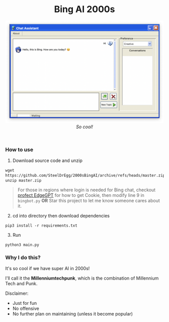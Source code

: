 <div align="center">

# Bing AI 2000s

[comment]: <> (<img src="resources/bot.png"/>)
[comment]: <> (<br>)

![show](doc/showcase.png)
*So cool!*

</div>
<br>

### How to use

1. Download source code and unzip
  ```shell
  wget https://github.com/SteelDrEgg/2000sBingAI/archive/refs/heads/master.zip
  unzip master.zip
  ```

> For those in regions where login is needed for Bing chat, checkout [profect EdgeGPT](https://github.com/acheong08/EdgeGPT#collect-cookies) for how to get Cookie, then modify line 9 in `bingbot.py`
> **OR**
> Star this project to let me know someone cares about it.

2. cd into directory then download dependencies
  ```shell
  pip3 install -r requirements.txt
  ```

3. Run
  ```shell
  python3 main.py
  ```

### Why I do this?

It's so cool if we have super AI in 2000s!

I'll call it the **Millenniumtechpunk**, which is the combination of Millennium Tech and Punk.

Disclaimer:
- Just for fun
- No offensive
- No further plan on maintaining (unless it become popular)
